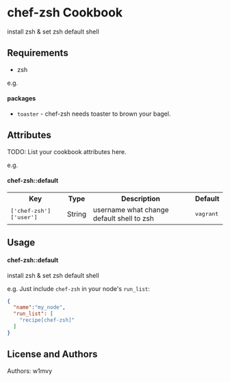 chef-zsh Cookbook
================

install zsh & set zsh default shell


Requirements
------------

- zsh

e.g.
#### packages
- `toaster` - chef-zsh needs toaster to brown your bagel.

Attributes
----------
TODO: List your cookbook attributes here.

e.g.
#### chef-zsh::default
<table>
  <tr>
    <th>Key</th>
    <th>Type</th>
    <th>Description</th>
    <th>Default</th>
  </tr>
  <tr>
    <td><tt>['chef-zsh']['user']</tt></td>
    <td>String</td>
    <td>username what change default shell to zsh</td>
    <td><tt>vagrant</tt></td>
  </tr>
</table>

Usage
-----
#### chef-zsh::default

install zsh & set zsh default shell

e.g.
Just include `chef-zsh` in your node's `run_list`:

```json
{
  "name":"my_node",
  "run_list": [
    "recipe[chef-zsh]"
  ]
}
```

License and Authors
-------------------
Authors: w1mvy
